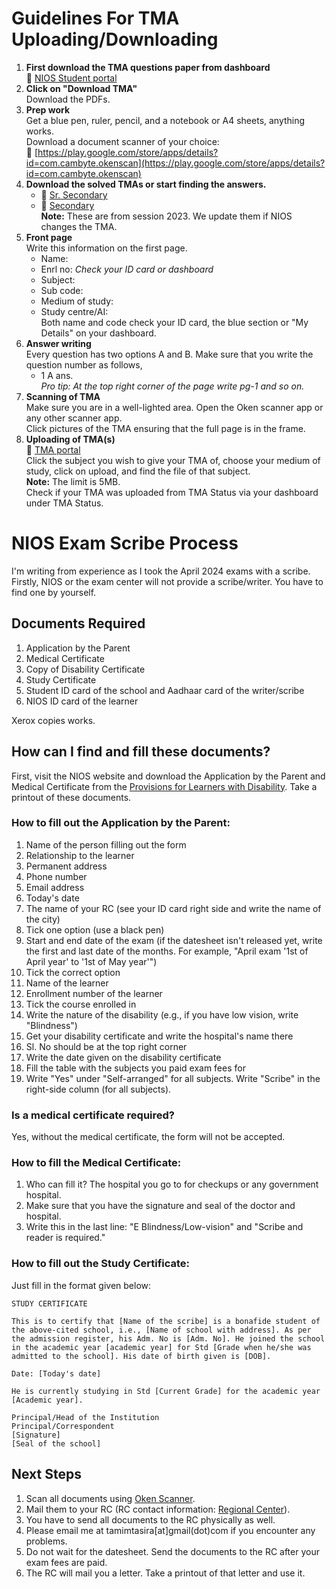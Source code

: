 # Guidelines For TMA Uploading/Downloading

1. **First download the TMA questions paper from dashboard**  
   🔗 [NIOS Student portal](https://sdmis.nios.ac.in/)
2. **Click on "Download TMA"**  
   Download the PDFs.
3. **Prep work**  
   Get a blue pen, ruler, pencil, and a notebook or A4 sheets, anything works.  
   Download a document scanner of your choice:  
   🔗 [https://play.google.com/store/apps/details?id=com.cambyte.okenscan](https://play.google.com/store/apps/details?id=com.cambyte.okenscan)
4. **Download the solved TMAs or start finding the answers.**  
   - 🔗 [Sr. Secondary](https://drive.google.com/drive/folders/1lgKI4azmOY9-DN0Zln9z8rwQw7pZ3mGq)
   - 🔗 [Secondary](https://drive.google.com/drive/folders/1jvxqUL-eb--M7UuknJfnYwwLbWdYifCB)  
   **Note:** These are from session 2023. We update them if NIOS changes the TMA.
5. **Front page**  
   Write this information on the first page.
   - Name: 
   - Enrl no: *Check your ID card or dashboard*
   - Subject:
   - Sub code:
   - Medium of study:
   - Study centre/AI:  
     Both name and code check your ID card, the blue section or "My Details" on your dashboard.
6. **Answer writing**  
   Every question has two options A and B. Make sure that you write the question number as follows,
   - 1 A ans.  
   *Pro tip: At the top right corner of the page write pg-1 and so on.*
7. **Scanning of TMA**  
   Make sure you are in a well-lighted area. Open the Oken scanner app or any other scanner app.  
   Click pictures of the TMA ensuring that the full page is in the frame.
8. **Uploading of TMA(s)**  
   🔗 [TMA portal](https://sdmis.nios.ac.in/tma/index)  
   Click the subject you wish to give your TMA of, choose your medium of study, click on upload, and find the file of that subject.  
   **Note:** The limit is  5MB.  
   Check if your TMA was uploaded from TMA Status via your dashboard under TMA Status.
   
# NIOS Exam Scribe Process

I'm writing from experience as I took the April 2024 exams with a scribe. Firstly, NIOS or the exam center will not provide a scribe/writer. You have to find one by yourself.

## Documents Required
1. Application by the Parent
2. Medical Certificate
3. Copy of Disability Certificate
4. Study Certificate
5. Student ID card of the school and Aadhaar card of the writer/scribe
6. NIOS ID card of the learner

Xerox copies works.

## How can I find and fill these documents?
First, visit the NIOS website and download the Application by the Parent and Medical Certificate from the [Provisions for Learners with Disability](https://nios.ac.in/departmentsunits/evaluation/general-and-specific-relaxations-(disability-wise)-during-nios-examination.aspx). Take a printout of these documents.

### How to fill out the Application by the Parent:
1. Name of the person filling out the form
2. Relationship to the learner
3. Permanent address
4. Phone number
5. Email address
6. Today's date
7. The name of your RC (see your ID card right side and write the name of the city)
8. Tick one option (use a black pen)
9. Start and end date of the exam (if the datesheet isn't released yet, write the first and last date of the months. For example, "April exam '1st of April year' to '1st of May year'")
10. Tick the correct option
11. Name of the learner
12. Enrollment number of the learner
13. Tick the course enrolled in
14. Write the nature of the disability (e.g., if you have low vision, write "Blindness")
15. Get your disability certificate and write the hospital's name there
16. Sl. No should be at the top right corner
17. Write the date given on the disability certificate
18. Fill the table with the subjects you paid exam fees for
19. Write "Yes" under "Self-arranged" for all subjects. Write "Scribe" in the right-side column (for all subjects).

### Is a medical certificate required?
Yes, without the medical certificate, the form will not be accepted.

### How to fill the Medical Certificate:
1. Who can fill it? The hospital you go to for checkups or any government hospital.
2. Make sure that you have the signature and seal of the doctor and hospital.
3. Write this in the last line: "E Blindness/Low-vision" and "Scribe and reader is required."

### How to fill out the Study Certificate:
Just fill in the format given below:

```
STUDY CERTIFICATE

This is to certify that [Name of the scribe] is a bonafide student of the above-cited school, i.e., [Name of school with address]. As per the admission register, his Adm. No is [Adm. No]. He joined the school in the academic year [academic year] for Std [Grade when he/she was admitted to the school]. His date of birth given is [DOB].

Date: [Today's date]

He is currently studying in Std [Current Grade] for the academic year [Academic year].

Principal/Head of the Institution  
Principal/Correspondent  
[Signature]  
[Seal of the school]  
```

## Next Steps
1. Scan all documents using [Oken Scanner](https://play.google.com/store/apps/details?id=com.cambyte.okenscan).
2. Mail them to your RC (RC contact information: [Regional Center](https://sdmis.nios.ac.in/home/regional-center)).
3. You have to send all documents to the RC physically as well.
4. Please email me at tamimtasira[at]gmail(dot)com if you encounter any problems.
5. Do not wait for the datesheet. Send the documents to the RC after your exam fees are paid.
6. The RC will mail you a letter. Take a printout of that letter and use it.
```
